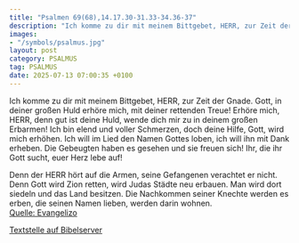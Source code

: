 ```yaml
---
title: "Psalmen 69(68),14.17.30-31.33-34.36-37"
description: "Ich komme zu dir mit meinem Bittgebet, HERR, zur Zeit der Gnade. Gott, in deiner großen Huld erhöre mich, mit deiner rettenden Treue! Erhöre mich, HERR, denn gut ist deine Huld, wende dich mir zu in deinem großen Erbarmen!  Ich bin elend und voller Schmerzen, doch deine Hilfe, Go...."
images:
- "/symbols/psalmus.jpg"
layout: post
category: PSALMUS
tag: PSALMUS
date: 2025-07-13 07:00:35 +0100
---
```

Ich komme zu dir mit meinem Bittgebet, HERR, zur Zeit der Gnade. Gott, in deiner großen Huld erhöre mich, mit deiner rettenden Treue!
Erhöre mich, HERR, denn gut ist deine Huld, wende dich mir zu in deinem großen Erbarmen! 
Ich bin elend und voller Schmerzen, doch deine Hilfe, Gott, wird mich erhöhen.<!--more-->
Ich will im Lied den Namen Gottes loben, ich will ihn mit Dank erheben.
Die Gebeugten haben es gesehen und sie freuen sich! Ihr, die ihr Gott sucht, euer Herz lebe auf!

Denn der HERR hört auf die Armen, seine Gefangenen verachtet er nicht.
Denn Gott wird Zion retten, wird Judas Städte neu erbauen. Man wird dort siedeln und das Land besitzen. 
Die Nachkommen seiner Knechte werden es erben, die seinen Namen lieben, werden darin wohnen.<br>
[Quelle: Evangelizo](https://evangeliumtagfuertag.org/DE/gospel)

[Textstelle auf Bibelserver](https://www.bibleserver.com/EU/ps69(68),14.17.30-31.33-34.36-37)
